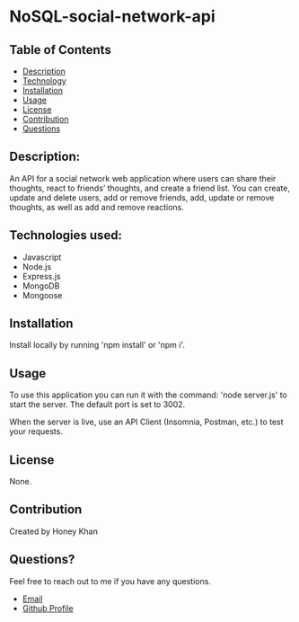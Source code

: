 # NoSQL-social-network-api

## Table of Contents

- [Description](#description)
- [Technology](#technology)
- [Installation](#installation)
- [Usage](#usage)
- [License](#license)
- [Contribution](#contribution)
- [Questions](#questions)

## Description:
An API for a social network web application where users can share their thoughts, react to friends’ thoughts, and create a friend list. 
You can create, update and delete users, add or remove friends, add, update or remove thoughts, as well as add and remove reactions.

## Technologies used:

- Javascript
- Node.js
- Express.js
- MongoDB
- Mongoose

## Installation

Install locally by running 'npm install' or 'npm i'.

## Usage

To use this application you can run it with the command: 'node server.js' to start the server. The default port is set to 3002.

When the server is live, use an API Client (Insomnia, Postman, etc.) to test your requests.

## License 

None. 

## Contribution

Created by Honey Khan

## Questions?

Feel free to reach out to me if you have any questions. 

- [Email](mailto:honey93k@gmail.com)
- [Github Profile](https://github.com/Honey25k)  
